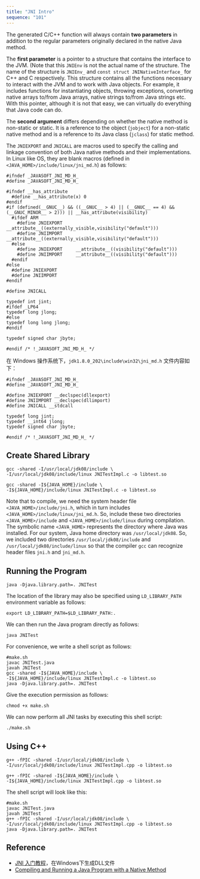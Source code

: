 ```yaml
---
title: "JNI Intro"
sequence: "101"
---
```



The generated C/C++ function will always contain **two parameters**
in addition to the regular parameters originally declared in the native Java method.

The **first parameter** is a pointer to a structure that contains the interface to the JVM.
(Note that this `JNIEnv` is not the actual name of the structure.
The name of the structure is `JNIEnv_` and `const struct JNINativeInterface_` for C++ and C respectively.
This structure contains all the functions necessary to interact with the JVM and to work with Java objects.
For example, it includes functions for instantiating objects, throwing exceptions,
converting native arrays to/from Java arrays, native strings to/from Java strings etc.
With this pointer, although it is not that easy, we can virtually do everything that Java code can do.

The **second argument** differs depending on whether the native method is non-static or static.
It is a reference to the object (`jobject`) for a non-static native method and
is a reference to its Java class (`jclass`) for static method.

The `JNIEXPORT` and `JNICALL` are macros used to specify the calling and linkage convention of
both Java native methods and their implementations.
In Linux like OS, they are blank macros (defined in `<JAVA_HOME>/include/linux/jni_md.h`) as follows:

```text
#ifndef _JAVASOFT_JNI_MD_H_
#define _JAVASOFT_JNI_MD_H_

#ifndef __has_attribute
  #define __has_attribute(x) 0
#endif
#if (defined(__GNUC__) && ((__GNUC__ > 4) || (__GNUC__ == 4) && (__GNUC_MINOR__ > 2))) || __has_attribute(visibility)
  #ifdef ARM
    #define JNIEXPORT     __attribute__((externally_visible,visibility("default")))
    #define JNIIMPORT     __attribute__((externally_visible,visibility("default")))
  #else
    #define JNIEXPORT     __attribute__((visibility("default")))
    #define JNIIMPORT     __attribute__((visibility("default")))
  #endif
#else
  #define JNIEXPORT
  #define JNIIMPORT
#endif

#define JNICALL

typedef int jint;
#ifdef _LP64
typedef long jlong;
#else
typedef long long jlong;
#endif

typedef signed char jbyte;

#endif /* !_JAVASOFT_JNI_MD_H_ */
```

在 Windows 操作系统下，`jdk1.8.0_202\include\win32\jni_md.h` 文件内容如下：

```text
#ifndef _JAVASOFT_JNI_MD_H_
#define _JAVASOFT_JNI_MD_H_

#define JNIEXPORT __declspec(dllexport)
#define JNIIMPORT __declspec(dllimport)
#define JNICALL __stdcall

typedef long jint;
typedef __int64 jlong;
typedef signed char jbyte;

#endif /* !_JAVASOFT_JNI_MD_H_ */
```

## Create Shared Library

```text
gcc -shared -I/usr/local/jdk08/include \
-I/usr/local/jdk08/include/linux JNITestImpl.c -o libtest.so
```

```text
gcc -shared -I${JAVA_HOME}/include \
-I${JAVA_HOME}/include/linux JNITestImpl.c -o libtest.so
```

Note that to compile, we need the system header file `<JAVA_HOME>/include/jni.h`,
which in turn includes `<JAVA_HOME>/include/linux/jni_md.h`.
So, include these two directories `<JAVA_HOME>/include` and `<JAVA_HOME>/include/linux` during compilation.
The symbolic name `<JAVA_HOME>` represents the directory where Java was installed.
For our system, Java home directory was `/usr/local/jdk08`.
So, we included two directories `/usr/local/jdk08/include` and `/usr/local/jdk08/include/linux`
so that the compiler `gcc` can recognize header files `jni.h` and `jni_md.h`.

## Running the Program

```text
java -Djava.library.path=. JNITest
```

The location of the library may also be specified using `LD_LIBRARY_PATH` environment variable as follows:

```text
export LD_LIBRARY_PATH=$LD_LIBRARY_PATH:.
```

We can then run the Java program directly as follows:

```text
java JNITest
```

For convenience, we write a shell script as follows:

```text
#make.sh
javac JNITest.java
javah JNITest
gcc -shared -I${JAVA_HOME}/include \
-I${JAVA_HOME}/include/linux JNITestImpl.c -o libtest.so
java -Djava.library.path=. JNITest
```

Give the execution permission as follows:

```text
chmod +x make.sh
```

We can now perform all JNI tasks by executing this shell script:

```text
./make.sh
```

## Using C++

```text
g++ -fPIC -shared -I/usr/local/jdk08/include \
-I/usr/local/jdk08/include/linux JNITestImpl.cpp -o libtest.so
```

```text
g++ -fPIC -shared -I${JAVA_HOME}/include \
-I${JAVA_HOME}/include/linux JNITestImpl.cpp -o libtest.so
```

The shell script will look like this:

```text
#make.sh
javac JNITest.java
javah JNITest
g++ -fPIC -shared -I/usr/local/jdk08/include \
-I/usr/local/jdk08/include/linux JNITestImpl.cpp -o libtest.so
java -Djava.library.path=. JNITest 
```

## Reference

- [JNI 入门教程](https://www.runoob.com/w3cnote/jni-getting-started-tutorials.html)，在Windows下生成DLL文件
- [Compiling and Running a Java Program with a Native Method](https://www.eg.bucknell.edu/~mead/Java-tutorial/native1.1/stepbystep/index.html)

